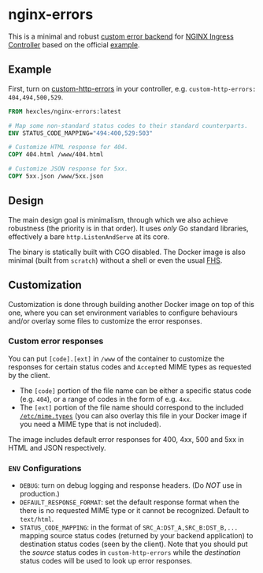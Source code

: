 # nginx-errors

This is a minimal and robust [custom error backend][custom-error] for [NGINX
Ingress Controller][ingress-nginx] based on the official [example][example].

## Example

First, turn on [custom-http-errors][custom-http-errors] in your controller,
e.g. `custom-http-errors: 404,494,500,529`.

```dockerfile
FROM hexcles/nginx-errors:latest

# Map some non-standard status codes to their standard counterparts.
ENV STATUS_CODE_MAPPING="494:400,529:503"

# Customize HTML response for 404.
COPY 404.html /www/404.html

# Customize JSON response for 5xx.
COPY 5xx.json /www/5xx.json
```

## Design

The main design goal is minimalism, through which we also achieve robustness
(the priority is in that order). It uses *only* Go standard libraries,
effectively a bare `http.ListenAndServe` at its core.

The binary is statically built with CGO disabled. The Docker image is also
minimal (built from `scratch`) without a shell or even the usual [FHS][fhs].

## Customization

Customization is done through building another Docker image on top of this one,
where you can set environment variables to configure behaviours and/or overlay
some files to customize the error responses.

### Custom error responses

You can put `[code].[ext]` in `/www` of the container to customize the responses for
certain status codes and `Accept`ed MIME types as requested by the client.

*   The `[code]` portion of the file name can be either a specific status code
    (e.g. `404`), or a range of codes in the form of e.g. `4xx`.
*   The `[ext]` portion of the file name should correspond to the included
    [`/etc/mime.types`][mime.types] (you can also overlay this file in your
    Docker image if you need a MIME type that is not included).

The image includes default error responses for 400, 4xx, 500 and 5xx in HTML
and JSON respectively.

### `ENV` Configurations

*   `DEBUG`: turn on debug logging and response headers. (Do *NOT* use in
    production.)
*   `DEFAULT_RESPONSE_FORMAT`: set the default response format when the
    there is no requested MIME type or it cannot be recognized. Default to
    `text/html`.
*   `STATUS_CODE_MAPPING`: in the format of `SRC_A:DST_A,SRC_B:DST_B,...`
    mapping source status codes (returned by your backend application) to
    destination status codes (seen by the client). Note that you should put the
    *source* status codes in `custom-http-errors` while the *destination* status
    codes will be used to look up error responses.

[custom-error]: https://kubernetes.github.io/ingress-nginx/user-guide/custom-errors/
[ingress-nginx]: https://kubernetes.github.io/ingress-nginx/
[example]: https://github.com/kubernetes/ingress-nginx/tree/main/images/custom-error-pages
[custom-http-errors]: https://kubernetes.github.io/ingress-nginx/user-guide/nginx-configuration/configmap/#custom-http-errors
[fhs]: https://en.wikipedia.org/wiki/Filesystem_Hierarchy_Standard
[mime.types]: ./etc/mime.types
